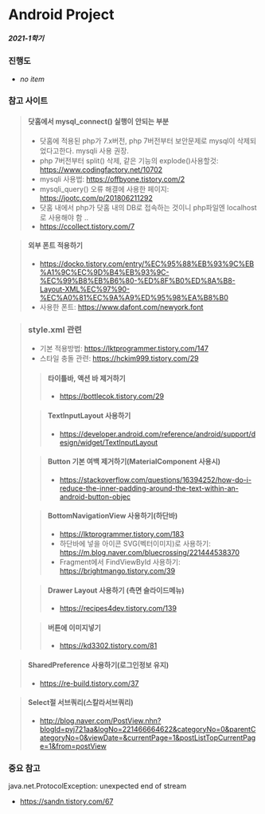 # Android Project
##### 2021-1학기

### 진행도
- *no item*
### 참고 사이트
> #### 닷홈에서 mysql_connect() 실행이 안되는 부분
> - 닷홈에 적용된 php가 7.x버전, php 7버전부터 보안문제로 mysql이 삭제되었다고한다. mysqli 사용 권장.
> - php 7버전부터 split() 삭제, 같은 기능의 explode()사용할것: https://www.codingfactory.net/10702
> - mysqli 사용법: https://offbyone.tistory.com/2
> - mysqli_query() 오류 해결에 사용한 페이지: https://jootc.com/p/201806211292
> - 닷홈 내에서 php가 닷홈 내의 DB로 접속하는 것이니 php파일엔 localhost로 사용해야 함 ..
> - https://ccollect.tistory.com/7

> #### 외부 폰트 적용하기
> - https://docko.tistory.com/entry/%EC%95%88%EB%93%9C%EB%A1%9C%EC%9D%B4%EB%93%9C-%EC%99%B8%EB%B6%80-%ED%8F%B0%ED%8A%B8-Layout-XML%EC%97%90-%EC%A0%81%EC%9A%A9%ED%95%98%EA%B8%B0
> - 사용한 폰트: https://www.dafont.com/newyork.font

> ### style.xml 관련
> - 기본 적용방법: https://lktprogrammer.tistory.com/147
> - 스타일 충돌 관련: https://hckim999.tistory.com/29
>
>  > #### 타이틀바, 액션 바 제거하기
>  > - https://bottlecok.tistory.com/29
>
>  > #### TextInputLayout 사용하기
>  > - https://developer.android.com/reference/android/support/design/widget/TextInputLayout
>
>  > #### Button 기본 여백 제거하기(MaterialComponent 사용시)
>  > - https://stackoverflow.com/questions/16394252/how-do-i-reduce-the-inner-padding-around-the-text-within-an-android-button-objec
>
>  > #### BottomNavigationView 사용하기(하단바)
>  > - https://lktprogrammer.tistory.com/183
>  > - 하단바에 넣을 아이콘 SVG(벡터이미지)로 사용하기: https://m.blog.naver.com/bluecrossing/221444538370
>  > - Fragment에서 FindViewById 사용하기: https://brightmango.tistory.com/39
>
>  > #### Drawer Layout 사용하기 (측면 슬라이드메뉴)
>  > - https://recipes4dev.tistory.com/139
>
>  > #### 버튼에 이미지넣기
>  > - https://kd3302.tistory.com/81

> #### SharedPreference 사용하기(로그인정보 유지)
> - https://re-build.tistory.com/37

> #### Select절 서브쿼리(스칼라서브쿼리)
> - http://blog.naver.com/PostView.nhn?blogId=pyj721aa&logNo=221466664622&categoryNo=0&parentCategoryNo=0&viewDate=&currentPage=1&postListTopCurrentPage=1&from=postView

### 중요 참고
java.net.ProtocolException: unexpected end of stream
- https://sandn.tistory.com/67
